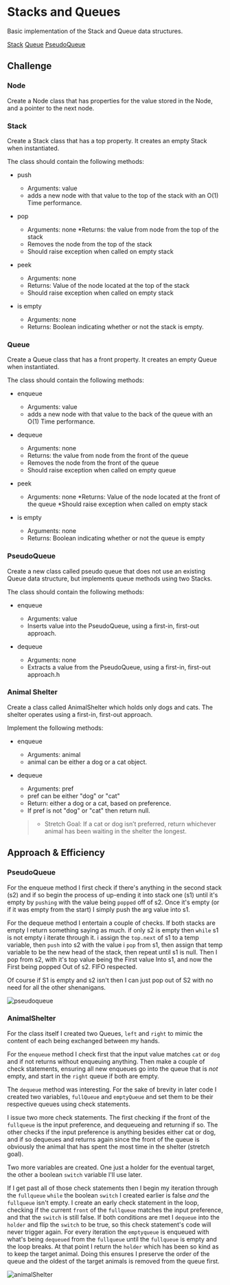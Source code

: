 # Stacks and Queues
<!-- Short summary or background information -->
Basic implementation of the Stack and Queue data structures.

[Stack](../stackAndQueue/stack.js)
[Queue](../stackAndQueue/queue.js)
[PseudoQueue](../stackAndQueue/pseudoQueue.js)

## Challenge

### Node

Create a Node class that has properties for the value stored in the Node, and a pointer to the next node.

### Stack

Create a Stack class that has a top property. It creates an empty Stack when instantiated.

The class should contain the following methods:

* push
  * Arguments: value
  * adds a new node with that value to the top of the stack with an O(1) Time       performance.

* pop
  * Arguments: none
  *Returns: the value from node from the top of the stack
  * Removes the node from the top of the stack
  * Should raise exception when called on empty stack

* peek
  * Arguments: none
  * Returns: Value of the node located at the top of the stack
  * Should raise exception when called on empty stack

* is empty
  * Arguments: none
  * Returns: Boolean indicating whether or not the stack is empty.

### Queue

Create a Queue class that has a front property. It creates an empty Queue when instantiated.

The class should contain the following methods:

* enqueue
  * Arguments: value
  * adds a new node with that value to the back of the queue with an O(1) Time performance.

* dequeue
  * Arguments: none
  * Returns: the value from node from the front of the queue
  * Removes the node from the front of the queue
  * Should raise exception when called on empty queue

* peek
  * Arguments: none
  *Returns: Value of the node located at the front of the queue
  *Should raise exception when called on empty stack

* is empty
  * Arguments: none
  * Returns: Boolean indicating whether or not the queue is empty

### PseudoQueue

Create a new class called pseudo queue that does not use an existing Queue data structure, but implements queue methods using two Stacks.

The class should contain the following methods:

* enqueue
  * Arguments: value
  * Inserts value into the PseudoQueue, using a first-in, first-out approach.

* dequeue
  * Arguments: none
  * Extracts a value from the PseudoQueue, using a first-in, first-out approach.h

### Animal Shelter

Create a class called AnimalShelter which holds only dogs and cats. The shelter operates using a first-in, first-out approach.

Implement the following methods:

* enqueue
  * Arguments: animal
  * animal can be either a dog or a cat object.

* dequeue
  * Arguments: pref
  * pref can be either "dog" or "cat"
  * Return: either a dog or a cat, based on preference.
  * If pref is not "dog" or "cat" then return null.

  > * Stretch Goal: If a cat or dog isn’t preferred, return whichever animal has been waiting in the shelter the longest.

## Approach & Efficiency

### PseudoQueue

For the enqueue method I first check if there's anything in the second stack (s2) and if so begin the process of up-ending it into stack one (s1) until it's empty by `pushing` with the value being `popped` off of s2. Once it's empty (or if it was empty from the start) I simply push the arg value into s1.

For the dequeue method I entertain a couple of checks. If both stacks are empty I return something saying as much. if only s2 is empty then `while` s1 is not empty i iterate through it. i assign the `top.next` of s1 to a temp variable, then `push` into s2 with the value i `pop` from s1, then assign that temp variable to be the new head of the stack, then repeat until s1 is null.
Then I pop from s2, with it's top value being the First value Into s1, and now the First being popped Out of s2. FIFO respected.

Of course if S1 is empty and s2 isn't then I can just pop out of S2 with no need for all the other shenanigans.

![pseudoqueue](/whiteboards/pseudoQueue.jpg)

### AnimalShelter

For the class itself I created two Queues, `left` and `right` to mimic the content of each being exchanged between my hands.

For the `enqueue` method I check first that the input value matches `cat` or `dog` and if not returns without enqueuing anything. Then make a couple of check statements, ensuring all new enqueues go into the queue that is *not* empty, and start in the `right` queue if both are empty.

The `dequeue` method was interesting. For the sake of brevity in later code I created two variables, `fullQueue` and `emptyQueue` and set them to be their respective queues using check statements.

I issue two more check statements. The first checking if the front of the `fullqueue` is the input preference, and dequeueing and returning if so. The other checks if the input preference is anything besides either cat or dog, and if so dequeues and returns again since the front of the queue is obviously the animal that has spent the most time in the shelter (stretch goal).

Two more variables are created. One just a holder for the eventual target, the other a boolean `switch` variable I'll use later.

If I get past all of those check statements then I begin my iteration through the `fullqueue` `while` the boolean `switch` I created earlier is false *and* the `fullqueue` isn't empty. I create an early check statement in the loop, checking if the current `front` of the `fullqueue` matches the input preference, and that the `switch` is still false. If both conditions are met I `dequeue` into the `holder` and flip the `switch` to be true, so this check statement's code will never trigger again. For every iteration the `emptyqueue` is enqueued with what's being `dequeued` from the `fullqueue` until the `fullqueue` is empty and the loop breaks. At that point I return the `holder` which has been so kind as to keep the target animal. Doing this ensures I preserve the order of the queue and the oldest of the target animals is removed from the queue first.

![animalShelter](/whiteboards/animalShelter.jpg)